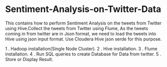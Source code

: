 # Sentiment-Analysis-on-Twitter-Data
This contains how to perform Sentiment Analysis on the tweets from Twitter using Hive.Collect the tweets from Twitter using Flume, As the tweets coming in from twitter are in Json format, we need to load the tweets into Hive using json input format. Use Cloudera Hive json serde for this purpose.

1 . Hadoop installation(Single Node Cluster).
2 . Hive installation.
3 . Flume installation.
4 . Run SQL queries to create Database for Data from twitter.
5 . Store or Display Result.


